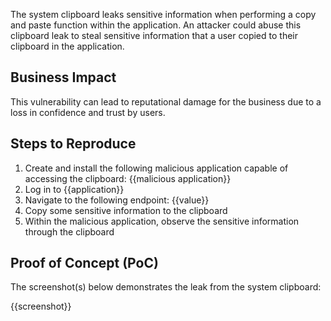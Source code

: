 The system clipboard leaks sensitive information when performing a copy and paste function within the application. An attacker could abuse this clipboard leak to steal sensitive information that a user copied to their clipboard in the application.

## Business Impact

This vulnerability can lead to reputational damage for the business due to a loss in confidence and trust by users.

## Steps to Reproduce

1. Create and install the following malicious application capable of accessing the clipboard: {{malicious application}}
1. Log in to {{application}}
1. Navigate to the following endpoint: {{value}}
1. Copy some sensitive information to the clipboard
1. Within the malicious application, observe the sensitive information through the clipboard

## Proof of Concept (PoC)

The screenshot(s) below demonstrates the leak from the system clipboard:

{{screenshot}}
